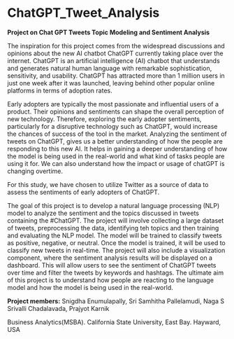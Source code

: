 # ChatGPT_Tweet_Analysis
**Project on Chat GPT Tweets Topic Modeling and Sentiment Analysis**

The inspiration for this project comes from the widespread discussions and opinions about the new AI chatbot ChatGPT currently taking place over the internet. ChatGPT is an artificial intelligence (AI) chatbot that understands and generates natural human language with remarkable sophistication, sensitivity, and usability. ChatGPT has attracted more than 1 million users in just one week after it was launched, leaving behind other popular online platforms in terms of adoption rates. 

Early adopters are typically the most passionate and influential users of a product. Their opinions and sentiments can shape the overall perception of new technology. Therefore, exploring the early adopter sentiments, particularly for a disruptive technology such as ChatGPT, would increase the chances of success of the tool in the market. Analyzing the sentiment of tweets on ChatGPT, gives us a better understanding of how the people are responding to this new AI. It helps in gaining a deeper understanding of how the model is being used in the real-world and what kind of tasks people are using it for. We can also understand how the impact or usage of chatGPT is changing overtime. 

For this study, we have chosen to utilize Twitter as a source of data to assess the sentiments of early adopters of ChatGPT. 

The goal of this project is to develop a natural language processing (NLP) model to analyze the sentiment and the topics discussed in tweets containing the #ChatGPT. The project will involve collecting a large dataset of tweets, preprocessing the data, identifying teh topics and then training and evaluating the NLP model. The model will be trained to classify tweets as positive, negative, or neutral. Once the model is trained, it will be used to classify new tweets in real-time. The project will also include a visualization component, where the sentiment analysis results will be displayed on a dashboard. This will allow users to see the sentiment of ChatGPT tweets over time and filter the tweets by keywords and hashtags. The ultimate aim of this project is to understand how people are reacting to the language model and how the model is being used in the real-world.


**Project members:** Snigdha Enumulapally, Sri Samhitha Pallelamudi, Naga S Srivalli Chadalavada, Prajyot Karnik

Business Analytics(MSBA). California State University, East Bay. Hayward, USA

